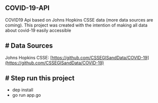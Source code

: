 
## COVID-19-API

  COVID19 Api based on Johns Hopkins CSSE data (more data sources are coming).
This project was created with the intention of making all data about covid-19 easily accessible

## # Data Sources
Johns Hopkins CSSE: [https://github.com/CSSEGISandData/COVID-19](https://github.com/CSSEGISandData/COVID-19)

## # Step run this project
- dep install
- go run app.go